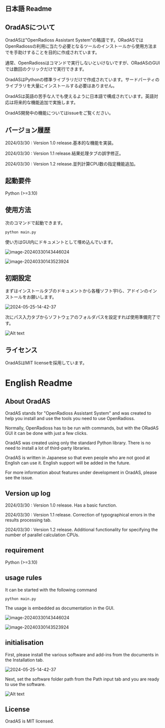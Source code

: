 ## 日本語 Readme

## OradASについて

OradASは"OpenRadioss Assistant System"の略語です。ORadASではOpenRadiossの利用に当たり必要となるツールのインストールから使用方法までを手助けすることを目的に作成されています。

通常、OpenRadiossはコマンドで実行しないといけないですが、ORadASのGUIでは数回のクリックだけで実行できます。

OradASはPythonの標準ライブラリだけで作成されています。サードパーティのライブラリを大量にインストールする必要はありません。

OradASは英語の苦手な人でも使えるように日本語で構成されています。英語対応は将来的な機能追加で実施します。

OradAS開発中の機能についてはissueをご覧ください。

## バージョン履歴

2024/03/30 : Version 1.0 release.基本的な機能を実装。

2024/03/30 : Version 1.1 release.結果処理タブの誤字修正。

2024/03/30 : Version 1.2 release.並列計算CPU数の指定機能追加。

## 起動要件

Python (>=3.10)

## 使用方法

次のコマンドで起動できます。

`python main.py`

使い方はGUI内にドキュメントとして埋め込んでいます。

![image-20240330143446024](./assets/image-20240330143446024.png)

![image-20240330143523924](./assets/image-20240330143523924.png)

## 初期設定

まずはインストールタブのドキュメントから各種ソフト宇lら、アドインのインストールをお願いします。

![2024-05-25-14-42-37](./assets/2024-05-25-14-42-37.png)

次にパス入力タブからソフトウェアのフォルダパスを設定すれば使用準備完了です。

![Alt text](./assets/image.png)

## ライセンス

OradASはMIT licenseを採用しています。

# English Readme

## About OradAS

OradAS stands for "OpenRadioss Assistant System" and was created to help you install and use the tools you need to use OpenRadioss.

Normally, OpenRadioss has to be run with commands, but with the ORadAS GUI it can be done with just a few clicks.

OradAS was created using only the standard Python library. There is no need to install a lot of third-party libraries.

OradAS is written in Japanese so that even people who are not good at English can use it. English support will be added in the future.

For more information about features under development in OradAS, please see the issue.

## Version up log

2024/03/30 : Version 1.0 release. Has a basic function.

2024/03/30 : Version 1.1 release. Correction of typographical errors in the results processing tab.

2024/03/30 : Version 1.2 release. Additional functionality for specifying the number of parallel calculation CPUs.

## requirement

Python (>=3.10)

## usage rules

It can be started with the following command

`python main.py`

The usage is embedded as documentation in the GUI.

![image-20240330143446024](./assets/image-20240330143446024.png)

![image-20240330143523924](./assets/image-20240330143523924.png)

## initialisation

First, please install the various software and add-ins from the documents in the Installation tab. 

![2024-05-25-14-42-37](./assets/2024-05-25-14-42-37.png)

Next, set the software folder path from the Path input tab and you are ready to use the software. 

![Alt text](./assets/image.png)

## License

OradAS is MIT licensed.
